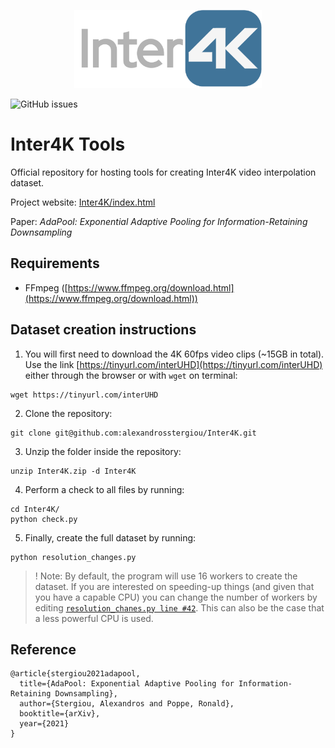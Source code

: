 <p align="center">
<img src="./images/inter4k.png" width="300" />
</p>

![GitHub issues](https://img.shields.io/badge/licence-CC--NC--SA-lightgrey.svg)

# Inter4K Tools
Official repository for hosting tools for creating Inter4K video interpolation dataset.

Project website: [Inter4K/index.html](https://alexandrosstergiou.github.io/datasets/Inter4K/index.html)

Paper: _AdaPool: Exponential Adaptive Pooling for Information-Retaining Downsampling_

## Requirements

- FFmpeg ([https://www.ffmpeg.org/download.html](https://www.ffmpeg.org/download.html))

## Dataset creation instructions

1. You will first need to download the 4K 60fps video clips (~15GB in total). Use the link [https://tinyurl.com/interUHD](https://tinyurl.com/interUHD) either through the browser or with `wget` on terminal:
```
wget https://tinyurl.com/interUHD
```

2. Clone the repository:
```
git clone git@github.com:alexandrosstergiou/Inter4K.git
```

3. Unzip the folder inside the repository:
```
unzip Inter4K.zip -d Inter4K
```

4. Perform a check to all files by running:
```
cd Inter4K/
python check.py
```

5. Finally, create the full dataset by running:
```
python resolution_changes.py
```

> ! Note: By default, the program will use 16 workers to create the dataset. If you are interested on speeding-up things (and given that you have a capable CPU) you can change the number of workers by editing [`resolution_chanes.py line #42`](https://github.com/alexandrosstergiou/Inter4K/blob/c3469f9439e85403177c12250ab75716c5b4772c/resolution_changes.py#L42). This can also be the case that a less powerful CPU is used.

## Reference

```
@article{stergiou2021adapool,
  title={AdaPool: Exponential Adaptive Pooling for Information-Retaining Downsampling},
  author={Stergiou, Alexandros and Poppe, Ronald},
  booktitle={arXiv},
  year={2021}
}
```

